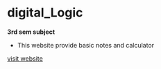 # digital_Logic

**3rd sem subject**

- This website provide basic notes and calculator

[visit website](https://abhishek622.github.io/digital_Logic.github.io/)
